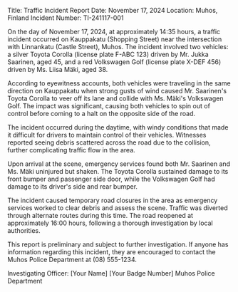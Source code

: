  Title: Traffic Incident Report
Date: November 17, 2024
Location: Muhos, Finland
Incident Number: TI-241117-001

On the day of November 17, 2024, at approximately 14:35 hours, a traffic incident occurred on Kauppakatu (Shopping Street) near the intersection with Linnankatu (Castle Street), Muhos. The incident involved two vehicles: a silver Toyota Corolla (license plate F-ABC 123) driven by Mr. Jukka Saarinen, aged 45, and a red Volkswagen Golf (license plate X-DEF 456) driven by Ms. Liisa Mäki, aged 38.

According to eyewitness accounts, both vehicles were traveling in the same direction on Kauppakatu when strong gusts of wind caused Mr. Saarinen's Toyota Corolla to veer off its lane and collide with Ms. Mäki's Volkswagen Golf. The impact was significant, causing both vehicles to spin out of control before coming to a halt on the opposite side of the road.

The incident occurred during the daytime, with windy conditions that made it difficult for drivers to maintain control of their vehicles. Witnesses reported seeing debris scattered across the road due to the collision, further complicating traffic flow in the area.

Upon arrival at the scene, emergency services found both Mr. Saarinen and Ms. Mäki uninjured but shaken. The Toyota Corolla sustained damage to its front bumper and passenger side door, while the Volkswagen Golf had damage to its driver's side and rear bumper.

The incident caused temporary road closures in the area as emergency services worked to clear debris and assess the scene. Traffic was diverted through alternate routes during this time. The road reopened at approximately 16:00 hours, following a thorough investigation by local authorities.

This report is preliminary and subject to further investigation. If anyone has information regarding this incident, they are encouraged to contact the Muhos Police Department at (08) 555-1234.

Investigating Officer:
[Your Name]
[Your Badge Number]
Muhos Police Department